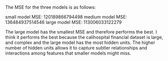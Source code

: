 The MSE for the three models is as follows:

small model MSE: 120189866794498
medium model MSE: 136484937514546
large model MSE: 113006033122279

The large model has the smallest MSE and therefore performs the best. I think it performs the best because the calihospital financial dataset is large, and complex and the large model has the most hidden units. The higher number of hidden units allows it to capture subtler relationships and interactions among features that smaller models might miss.